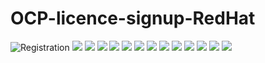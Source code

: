 # OCP-licence-signup-RedHat

![Registration](/images/ocplicense/redhat_reg.jpg )
![](/images/ocplicense/reg_form.jpg)
![](/images/ocplicense/confirm_reg_mail.jpg)
![](/images/ocplicense/login_redhat1.jpg)
![](/images/ocplicense/agree_getstarted2.jpg)
![](/images/ocplicense/my_subscription.jpg)
![](/images/ocplicense/activation_key.jpg)
![](/images/ocplicense/new_activation_key.jpg)
![](/images/ocplicense/create_activationkey.jpg)
![](/images/ocplicense/click_subscription.jpg)
![](/images/ocplicense/click_30dayself.jpg)
![](/images/ocplicense/subscriptions_30daytrial.jpg)
![](/images/ocplicense/subscription_number.jpg)
![](/images/ocplicense/pool_id.jpg)
